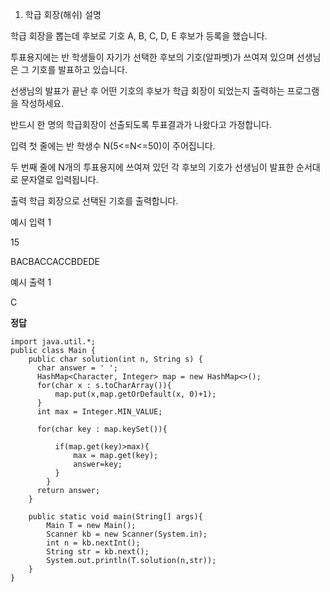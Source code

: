 1. 학급 회장(해쉬)
   설명

학급 회장을 뽑는데 후보로 기호 A, B, C, D, E 후보가 등록을 했습니다.

투표용지에는 반 학생들이 자기가 선택한 후보의 기호(알파벳)가 쓰여져 있으며 선생님은 그 기호를 발표하고 있습니다.

선생님의 발표가 끝난 후 어떤 기호의 후보가 학급 회장이 되었는지 출력하는 프로그램을 작성하세요.

반드시 한 명의 학급회장이 선출되도록 투표결과가 나왔다고 가정합니다.

입력
첫 줄에는 반 학생수 N(5<=N<=50)이 주어집니다.

두 번째 줄에 N개의 투표용지에 쓰여져 있던 각 후보의 기호가 선생님이 발표한 순서대로 문자열로 입력됩니다.

출력
학급 회장으로 선택된 기호를 출력합니다.

예시 입력 1

15

BACBACCACCBDEDE

예시 출력 1

C

**정답**

```
import java.util.*;
public class Main {
    public char solution(int n, String s) {
      char answer = ' ';
      HashMap<Character, Integer> map = new HashMap<>();
      for(char x : s.toCharArray()){
          map.put(x,map.getOrDefault(x, 0)+1);
      }
      int max = Integer.MIN_VALUE;

      for(char key : map.keySet()){

          if(map.get(key)>max){
              max = map.get(key);
              answer=key;
          }
        }
      return answer;
    }

    public static void main(String[] args){
        Main T = new Main();
        Scanner kb = new Scanner(System.in);
        int n = kb.nextInt();
        String str = kb.next();
        System.out.println(T.solution(n,str));
    }
}
```

